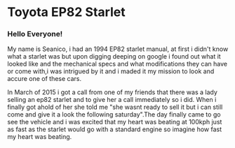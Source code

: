 # Toyota EP82 Starlet 

### Hello Everyone!



My name is Seanico, i had an 1994 EP82 starlet manual, at first i didn't know what a starlet was but upon digging deeping on google i found out what it looked like and the mechanical specs and what modifications they can have or come with,i was intrigued by it and i maded it my mission to look and accure one of these cars.   

In March of 2015 i got a call from one of my friends that there was a lady selling an ep82 starlet and to give her a call immediately so i did. When i finally got ahold of her she told me "she wasnt ready to sell it but i can still come and give it a look the following saturday".The day finally came to go see the vehicle and i was excited that my heart was beating at 100kph just as fast as the starlet would go with a standard engine so imagine how fast my heart was beating.
